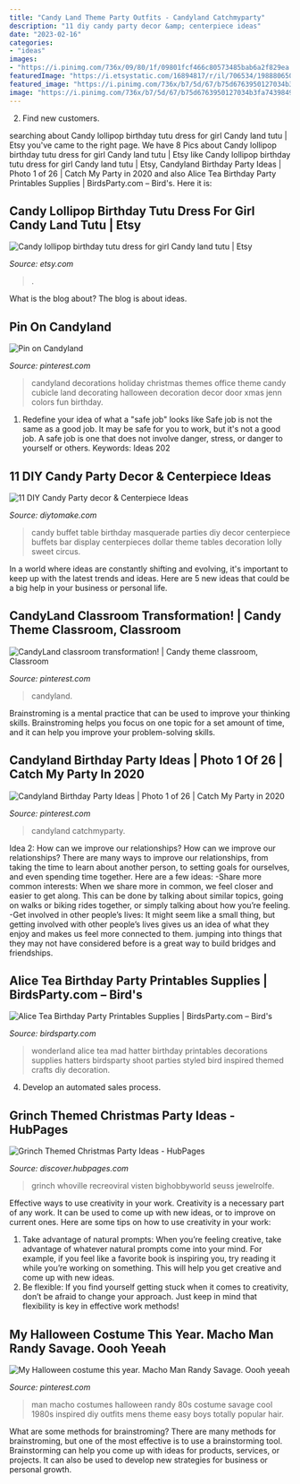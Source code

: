 ```yaml
---
title: "Candy Land Theme Party Outfits - Candyland Catchmyparty"
description: "11 diy candy party decor &amp; centerpiece ideas"
date: "2023-02-16"
categories:
- "ideas"
images:
- "https://i.pinimg.com/736x/09/80/1f/09801fcf466c80573485bab6a2f829ea.jpg"
featuredImage: "https://i.etsystatic.com/16894817/r/il/706534/1988806505/il_794xN.1988806505_b76v.jpg"
featured_image: "https://i.pinimg.com/736x/b7/5d/67/b75d6763950127034b3fa74398498fd6.jpg"
image: "https://i.pinimg.com/736x/b7/5d/67/b75d6763950127034b3fa74398498fd6.jpg"
---
```



2. Find new customers.

	

		
searching about Candy lollipop birthday tutu dress for girl Candy land tutu | Etsy you've came to the right page. We have 8 Pics about Candy lollipop birthday tutu dress for girl Candy land tutu | Etsy like Candy lollipop birthday tutu dress for girl Candy land tutu | Etsy, Candyland Birthday Party Ideas | Photo 1 of 26 | Catch My Party in 2020 and also Alice Tea Birthday Party Printables Supplies | BirdsParty.com – Bird&#039;s. Here it is:
		
    
## Candy Lollipop Birthday Tutu Dress For Girl Candy Land Tutu | Etsy

<img loading=lazy src="https://i.etsystatic.com/16894817/r/il/706534/1988806505/il_794xN.1988806505_b76v.jpg" onerror="this.onerror=null;this.src='https://tse1.mm.bing.net/th?id=OIP.IWj2kwo-fiFl9BLIOXB9tgHaK4&amp;pid=15.1';" alt="Candy lollipop birthday tutu dress for girl Candy land tutu | Etsy">

_Source: etsy.com_

>. 

	

What is the blog about?
The blog is about ideas.

    
## Pin On Candyland

<img loading=lazy src="https://i.pinimg.com/736x/09/80/1f/09801fcf466c80573485bab6a2f829ea.jpg" onerror="this.onerror=null;this.src='https://tse1.mm.bing.net/th?id=OIP.chFhK3FLVKU3liBodOnq_AHaHa&amp;pid=15.1';" alt="Pin on Candyland">

_Source: pinterest.com_

>candyland decorations holiday christmas themes office theme candy cubicle land decorating halloween decoration decor door xmas jenn colors fun birthday. 

	

1) Redefine your idea of what a "safe job" looks like
Safe job is not the same as a good job. It may be safe for you to work, but it's not a good job. A safe job is one that does not involve danger, stress, or danger to yourself or others. Keywords: Ideas 202
    
## 11 DIY Candy Party Decor &amp; Centerpiece Ideas

<img loading=lazy src="https://www.diytomake.com/wp-content/uploads/2015/10/party-ideas-candy-buffet.jpg" onerror="this.onerror=null;this.src='https://tse2.mm.bing.net/th?id=OIP.pFmsEyA94bnu7RzMKQVsxQHaGh&amp;pid=15.1';" alt="11 DIY Candy Party decor &amp; Centerpiece Ideas">

_Source: diytomake.com_

>candy buffet table birthday masquerade parties diy decor centerpiece buffets bar display centerpieces dollar theme tables decoration lolly sweet circus. 

	

In a world where ideas are constantly shifting and evolving, it's important to keep up with the latest trends and ideas. Here are 5 new ideas that could be a big help in your business or personal life.

    
## CandyLand Classroom Transformation! | Candy Theme Classroom, Classroom

<img loading=lazy src="https://i.pinimg.com/736x/12/fc/57/12fc5774903933f4ceb6e1261927639a.jpg" onerror="this.onerror=null;this.src='https://tse1.mm.bing.net/th?id=OIP.lyOdWC4wC8D4KSn_TCpABwHaFi&amp;pid=15.1';" alt="CandyLand classroom transformation! | Candy theme classroom, Classroom">

_Source: pinterest.com_

>candyland. 

	

Brainstroming is a mental practice that can be used to improve your thinking skills. Brainstroming helps you focus on one topic for a set amount of time, and it can help you improve your problem-solving skills.

    
## Candyland Birthday Party Ideas | Photo 1 Of 26 | Catch My Party In 2020

<img loading=lazy src="https://i.pinimg.com/736x/b7/5d/67/b75d6763950127034b3fa74398498fd6.jpg" onerror="this.onerror=null;this.src='https://tse3.mm.bing.net/th?id=OIP.teDrqQdNlafuCFMj8XDiegHaLG&amp;pid=15.1';" alt="Candyland Birthday Party Ideas | Photo 1 of 26 | Catch My Party in 2020">

_Source: pinterest.com_

>candyland catchmyparty. 

	

Idea 2: How can we improve our relationships?
How can we improve our relationships? There are many ways to improve our relationships, from taking the time to learn about another person, to setting goals for ourselves, and even spending time together. Here are a few ideas: 
-Share more common interests: When we share more in common, we feel closer and easier to get along. This can be done by talking about similar topics, going on walks or biking rides together, or simply talking about how you’re feeling. 
-Get involved in other people’s lives: It might seem like a small thing, but getting involved with other people’s lives gives us an idea of what they enjoy and makes us feel more connected to them. jumping into things that they may not have considered before is a great way to build bridges and friendships.

    
## Alice Tea Birthday Party Printables Supplies | BirdsParty.com – Bird&#039;s

<img loading=lazy src="http://cdn.shopify.com/s/files/1/1644/7575/products/alice-wonderland-tea-party-birthday-weddings-printables_10_1024x1024.jpg?v=1481296546" onerror="this.onerror=null;this.src='https://tse3.mm.bing.net/th?id=OIP.nuQI4CTAqmT32Ntl4MGh7QHaKS&amp;pid=15.1';" alt="Alice Tea Birthday Party Printables Supplies | BirdsParty.com – Bird&#039;s">

_Source: birdsparty.com_

>wonderland alice tea mad hatter birthday printables decorations supplies hatters birdsparty shoot parties styled bird inspired themed crafts diy decoration. 

	

4. Develop an automated sales process.

    
## Grinch Themed Christmas Party Ideas - HubPages

<img loading=lazy src="https://images.saymedia-content.com/.image/c_limit%2Ccs_srgb%2Cfl_progressive%2Cq_auto:good%2Cw_700/MTc2Mjg2MDA3NjM2ODYyMTQy/grinch-themed-christmas-party-ideas.jpg" onerror="this.onerror=null;this.src='https://tse4.mm.bing.net/th?id=OIP.Y1HILTikAukAOolW7362dwHaLH&amp;pid=15.1';" alt="Grinch Themed Christmas Party Ideas - HubPages">

_Source: discover.hubpages.com_

>grinch whoville recreoviral visten bighobbyworld seuss jewelrolfe. 

	

Effective ways to use creativity in your work.
Creativity is a necessary part of any work. It can be used to come up with new ideas, or to improve on current ones. Here are some tips on how to use creativity in your work: 
1. Take advantage of natural prompts: When you’re feeling creative, take advantage of whatever natural prompts come into your mind. For example, if you feel like a favorite book is inspiring you, try reading it while you’re working on something. This will help you get creative and come up with new ideas. 
2. Be flexible: If you find yourself getting stuck when it comes to creativity, don’t be afraid to change your approach. Just keep in mind that flexibility is key in effective work methods! 

    
## My Halloween Costume This Year. Macho Man Randy Savage. Oooh Yeeah

<img loading=lazy src="https://i.pinimg.com/originals/64/a2/d5/64a2d5bb6c326b345808152af6f6935d.jpg" onerror="this.onerror=null;this.src='https://tse2.mm.bing.net/th?id=OIP.QY6v5LnkvoiEXetnIz4E4gHaLH&amp;pid=15.1';" alt="My Halloween costume this year. Macho Man Randy Savage. Oooh yeeah">

_Source: pinterest.com_

>man macho costumes halloween randy 80s costume savage cool 1980s inspired diy outfits mens theme easy boys totally popular hair. 

	

What are some methods for brainstroming?
There are many methods for brainstroming, but one of the most effective is to use a brainstorming tool. Brainstorming can help you come up with ideas for products, services, or projects. It can also be used to develop new strategies for business or personal growth.

